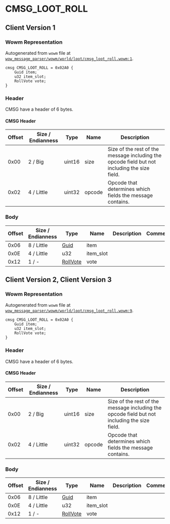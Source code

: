# CMSG_LOOT_ROLL

## Client Version 1

### Wowm Representation

Autogenerated from `wowm` file at [`wow_message_parser/wowm/world/loot/cmsg_loot_roll.wowm:1`](https://github.com/gtker/wow_messages/tree/main/wow_message_parser/wowm/world/loot/cmsg_loot_roll.wowm#L1).
```rust,ignore
cmsg CMSG_LOOT_ROLL = 0x02A0 {
    Guid item;
    u32 item_slot;
    RollVote vote;
}
```
### Header

CMSG have a header of 6 bytes.

#### CMSG Header

| Offset | Size / Endianness | Type   | Name   | Description |
| ------ | ----------------- | ------ | ------ | ----------- |
| 0x00   | 2 / Big           | uint16 | size   | Size of the rest of the message including the opcode field but not including the size field.|
| 0x02   | 4 / Little        | uint32 | opcode | Opcode that determines which fields the message contains.|

### Body

| Offset | Size / Endianness | Type | Name | Description | Comment |
| ------ | ----------------- | ---- | ---- | ----------- | ------- |
| 0x06 | 8 / Little | [Guid](../types/packed-guid.md) | item |  |  |
| 0x0E | 4 / Little | u32 | item_slot |  |  |
| 0x12 | 1 / - | [RollVote](rollvote.md) | vote |  |  |

## Client Version 2, Client Version 3

### Wowm Representation

Autogenerated from `wowm` file at [`wow_message_parser/wowm/world/loot/cmsg_loot_roll.wowm:9`](https://github.com/gtker/wow_messages/tree/main/wow_message_parser/wowm/world/loot/cmsg_loot_roll.wowm#L9).
```rust,ignore
cmsg CMSG_LOOT_ROLL = 0x02A0 {
    Guid item;
    u32 item_slot;
    RollVote vote;
}
```
### Header

CMSG have a header of 6 bytes.

#### CMSG Header

| Offset | Size / Endianness | Type   | Name   | Description |
| ------ | ----------------- | ------ | ------ | ----------- |
| 0x00   | 2 / Big           | uint16 | size   | Size of the rest of the message including the opcode field but not including the size field.|
| 0x02   | 4 / Little        | uint32 | opcode | Opcode that determines which fields the message contains.|

### Body

| Offset | Size / Endianness | Type | Name | Description | Comment |
| ------ | ----------------- | ---- | ---- | ----------- | ------- |
| 0x06 | 8 / Little | [Guid](../types/packed-guid.md) | item |  |  |
| 0x0E | 4 / Little | u32 | item_slot |  |  |
| 0x12 | 1 / - | [RollVote](rollvote.md) | vote |  |  |

